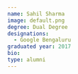 ```yaml
---
name: Sahil Sharma
image: default.png
degree: Dual Degree
designations: 
  - Google Bengaluru
graduated year: 2017
bio:
type: alumni
---
```

